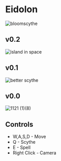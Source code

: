 # Eidolon

![bloomscythe](https://github.com/user-attachments/assets/242617d9-403b-4d6b-b380-9c3c36c3945c)



## v0.2
![island in space](https://github.com/user-attachments/assets/59274513-1c79-44ea-ab8b-1e81c81812d8)

## v0.1
![better scythe](https://github.com/user-attachments/assets/974f8599-24f1-45c0-a624-ba313d6ced2b)

## v0.0
![1121 (1)(8)](https://github.com/user-attachments/assets/9247e7c6-6cd0-4a21-8616-d08d82f591cf)

## Controls
- W,A,S,D - Move
- Q - Scythe 
- E - Spell 
- Right Click - Camera
